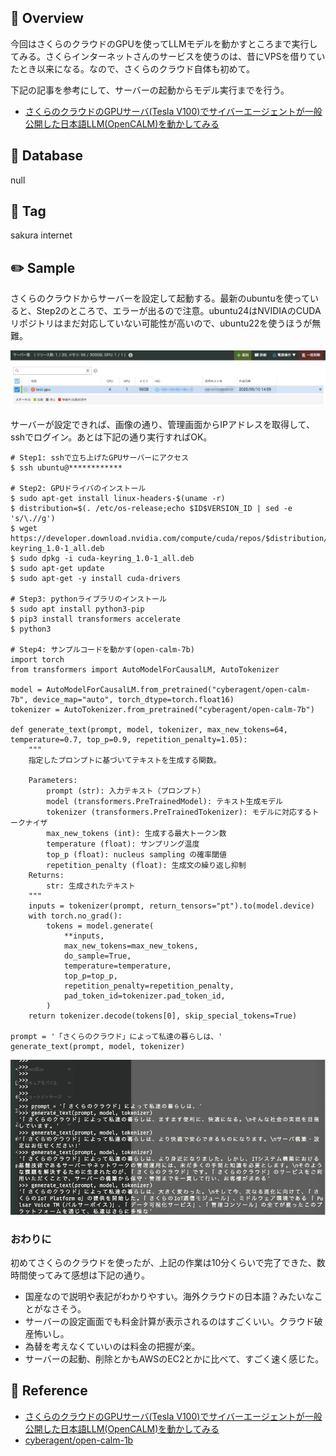 ## :memo: Overview

今回はさくらのクラウドのGPUを使ってLLMモデルを動かすところまで実行してみる。さくらインターネットさんのサービスを使うのは、昔にVPSを借りていたとき以来になる。なので、さくらのクラウド自体も初めて。

下記の記事を参考にして、サーバーの起動からモデル実行までを行う。

- [さくらのクラウドのGPUサーバ(Tesla V100)でサイバーエージェントが一般公開した日本語LLM(OpenCALM)を動かしてみる](https://qiita.com/tar_xzvf/items/09ee2bf146c4a3319492#6%E3%82%B5%E3%83%B3%E3%83%97%E3%83%AB%E3%82%B3%E3%83%BC%E3%83%89%E3%82%92%E5%8B%95%E3%81%8B%E3%81%97%E3%81%A6%E3%81%BF%E3%82%8Bopen-calm-7b)

## :floppy_disk: Database

null

## :bookmark: Tag

sakura internet

## :pencil2: Sample

さくらのクラウドからサーバーを設定して起動する。最新のubuntuを使っていると、Step2のところで、エラーが出るので注意。ubuntu24はNVIDIAのCUDAリポジトリはまだ対応していない可能性が高いので、ubuntu22を使うほうが無難。

![server](https://github.com/SugiAki1989/sql_note/blob/main/image/p149-1.png)

サーバーが設定できれば、画像の通り、管理画面からIPアドレスを取得して、sshでログイン。あとは下記の通り実行すればOK。

```
# Step1: sshで立ち上げたGPUサーバーにアクセス
$ ssh ubuntu@************

# Step2: GPUドライバのインストール
$ sudo apt-get install linux-headers-$(uname -r)
$ distribution=$(. /etc/os-release;echo $ID$VERSION_ID | sed -e 's/\.//g')
$ wget https://developer.download.nvidia.com/compute/cuda/repos/$distribution/x86_64/cuda-keyring_1.0-1_all.deb
$ sudo dpkg -i cuda-keyring_1.0-1_all.deb
$ sudo apt-get update
$ sudo apt-get -y install cuda-drivers

# Step3: pythonライブラリのインストール
$ sudo apt install python3-pip
$ pip3 install transformers accelerate
$ python3

# Step4: サンプルコードを動かす(open-calm-7b)
import torch
from transformers import AutoModelForCausalLM, AutoTokenizer

model = AutoModelForCausalLM.from_pretrained("cyberagent/open-calm-7b", device_map="auto", torch_dtype=torch.float16)
tokenizer = AutoTokenizer.from_pretrained("cyberagent/open-calm-7b")

def generate_text(prompt, model, tokenizer, max_new_tokens=64, temperature=0.7, top_p=0.9, repetition_penalty=1.05):
    """
    指定したプロンプトに基づいてテキストを生成する関数。

    Parameters:
        prompt (str): 入力テキスト（プロンプト）
        model (transformers.PreTrainedModel): テキスト生成モデル
        tokenizer (transformers.PreTrainedTokenizer): モデルに対応するトークナイザ
        max_new_tokens (int): 生成する最大トークン数
        temperature (float): サンプリング温度
        top_p (float): nucleus sampling の確率閾値
        repetition_penalty (float): 生成文の繰り返し抑制
    Returns:
        str: 生成されたテキスト
    """
    inputs = tokenizer(prompt, return_tensors="pt").to(model.device)
    with torch.no_grad():
        tokens = model.generate(
            **inputs,
            max_new_tokens=max_new_tokens,
            do_sample=True,
            temperature=temperature,
            top_p=top_p,
            repetition_penalty=repetition_penalty,
            pad_token_id=tokenizer.pad_token_id,
        )
    return tokenizer.decode(tokens[0], skip_special_tokens=True)

prompt = '「さくらのクラウド」によって私達の暮らしは、'
generate_text(prompt, model, tokenizer)
```
![output](https://github.com/SugiAki1989/sql_note/blob/main/image/p149-2.png)

### おわりに

初めてさくらのクラウドを使ったが、上記の作業は10分くらいで完了できた、数時間使ってみて感想は下記の通り。

- 国産なので説明や表記がわかりやすい。海外クラウドの日本語？みたいなことがなさそう。
- サーバーの設定画面でも料金計算が表示されるのはすごくいい。クラウド破産怖いし。
- 為替を考えなくていいのは料金の把握が楽。
- サーバーの起動、削除とかもAWSのEC2とかに比べて、すごく速く感じた。

## :closed_book: Reference

- [さくらのクラウドのGPUサーバ(Tesla V100)でサイバーエージェントが一般公開した日本語LLM(OpenCALM)を動かしてみる](https://qiita.com/tar_xzvf/items/09ee2bf146c4a3319492#6%E3%82%B5%E3%83%B3%E3%83%97%E3%83%AB%E3%82%B3%E3%83%BC%E3%83%89%E3%82%92%E5%8B%95%E3%81%8B%E3%81%97%E3%81%A6%E3%81%BF%E3%82%8Bopen-calm-7b)
- [cyberagent/open-calm-1b](https://huggingface.co/cyberagent/open-calm-1b) 